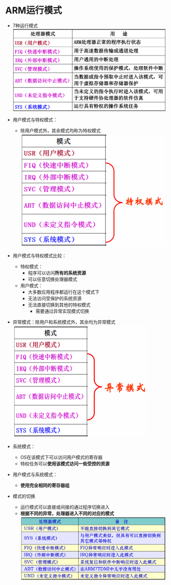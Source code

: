 # ARM运行模式
- 7种运行模式![image.png](https://raw.githubusercontent.com/alwaysmissin/picgo/main/20230423091203.png)
- 用户模式与特权模式：
	- 除用户模式外，其余模式均称为特权模式![image.png](https://raw.githubusercontent.com/alwaysmissin/picgo/main/20230518102413.png)

- 用户模式与特权模式比较：
	- 特权模式：
		- 程序可以访问**所有的系统资源**
		- 可以任意切换处理器模式
	- 用户模式：
		- 大多数应用程序都运行在这个模式下
		- 无法访问受保护的系统资源
		- 无法直接切换到其他的特权模式
			- 需要通过异常实现模式切换
- 异常模式：除用户和系统模式外，其余均为异常模式![image.png](https://raw.githubusercontent.com/alwaysmissin/picgo/main/20230518102453.png)

- 系统模式：
	- OS在该模式下可以访问用户模式的寄存器
	- 特权任务可以**使用该模式访问一些受控的资源**
- 用户模式与系统模式：
	- **使用完全相同的寄存器组**

- 模式的切换
	- 运行模式可以直接或间接的通过程序切换进入
	- **根据不同的异常，处理器进入不同的对应的模式**![image.png](https://raw.githubusercontent.com/alwaysmissin/picgo/main/20230423091905.png)

